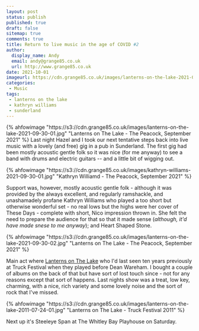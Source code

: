 ```yaml
---
layout: post
status: publish
published: true 
draft: false
sitemap: true
comments: true
title: Return to live music in the age of COVID #2
author:
  display_name: Andy
  email: andy@grange85.co.uk
  url: http://www.grange85.co.uk
date: 2021-10-01
imageurl: https://cdn.grange85.co.uk/images/lanterns-on-the-lake-2021-09-30-01.jpg
categories:
 - Music
tags:
 - lanterns on the lake
 - kathryn williams
 - sunderland
---
```

{% ahfowimage "https://s3://cdn.grange85.co.uk/images/lanterns-on-the-lake-2021-09-30-01.jpg" "Lanterns on The Lake - The Peacock, September 2021" %}
Last night Hazel and I took our next tentative steps back into live music with a lovely (and free) gig in a pub in Sunderland. The first gig had been mostly acoustic gentle folk so it was nice (for me anyway) to see a band with drums and electric guitars -- and a little bit of wigging out.

{% ahfowimage "https://s3://cdn.grange85.co.uk/images/kathryn-williams-2021-09-30-01.jpg" "Kathryn Williamd - The Peacock, September 2021" %}

Support was, however, mostly acoustic gentle folk - although it was provided by the always excellent, and regularly ramshackle, and unashamadely profane Kathryn Williams who played a too short but otherwise wonderful set - no real lows but the highs were her cover of These Days - complete with short, Nico impression thrown in. She felt the need to prepare the audience for that so that it made sense (_although, it'd have made snese to me anyway_); and Heart Shaped Stone.

{% ahfowimage "https://s3://cdn.grange85.co.uk/images/lanterns-on-the-lake-2021-09-30-02.jpg" "Lanterns on The Lake - The Peacock, September 2021" %}

Main act where [Lanterns on The Lake](https://www.lanternsonthelake.com/news) who I'd last seen ten years previously at Truck Festival when they played before Dean Wareham. I bought a couple of albums on the back of that but have sort of lost touch since - not for any reasons except that sort of happens. Last nights show was a treat, low key, charming, with a nice, rich variety and some lovely noise and the sort of rock that I've missed.

{% ahfowimage "https://s3://cdn.grange85.co.uk/images/lanterns-on-the-lake-2011-07-24-01.jpg" "Lanterns on The Lake - Truck Festival 2011" %}

Next up it's Steeleye Span at The Whitley Bay Playhouse on Saturday.
